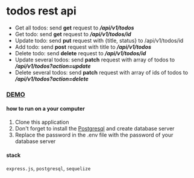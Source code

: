 # todos rest api

- Get all todos: send **get** request to **_/api/v1/todos_**
- Get todo: send **get** request to **_/api/v1/todos/id_**
- Update todo: send **put** request with {title, status} to /api/v1/todos/id
- Add todo: send **post** request with title to **_/api/v1/todos_**
- Delete todo: send **delete** request to **_/api/v1/todos/id_**
- Update several todos: send **patch** request with array of todos to **_/api/v1/todos?action=update_**
- Delete several todos: send **patch** request with array of ids of todos to **_/api/v1/todos?action=delete_**

### [DEMO](https://todos-api-xi.vercel.app/)

#### how to run on a your computer

1. Clone this application
2. Don't forget to install the [Postgresql](https://www.postgresql.org/) and create database server
3. Replace the password in the .env file with the password of your database server

#### stack

`express.js`, `postgresql`, `sequelize`

